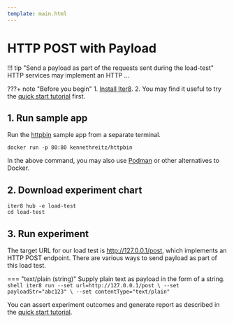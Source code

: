 ```yaml
---
template: main.html
---
```


# HTTP POST with Payload

!!! tip "Send a payload as part of the requests sent during the load-test"
    HTTP services may implement an HTTP ... 

???+ note "Before you begin"
    1. [Install Iter8](../../getting-started/install.md).
    2. You may find it useful to try the [quick start tutorial](../../getting-started/your-first-experiment.md) first.

## 1. Run sample app
Run the [httpbin](https://httpbin.org) sample app from a separate terminal.
```shell
docker run -p 80:80 kennethreitz/httpbin
```
In the above command, you may also use [Podman](https://podman.io) or other alternatives to Docker.


## 2. Download experiment chart
```shell
iter8 hub -e load-test
cd load-test
```

## 3. Run experiment
The target URL for our load test is http://127.0.0.1/post, which implements an HTTP POST endpoint. There are various ways to send payload as part of this load test.

=== "text/plain (string)"
    Supply plain text as payload in the form of a string.
    ```shell
    iter8 run --set url=http://127.0.0.1/post \
              --set payloadStr="abc123" \
              --set contentType="text/plain"
    ```

You can assert experiment outcomes and generate report as described in the [quick start tutorial](../../getting-started/your-first-experiment.md).